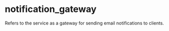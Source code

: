 # notification_gateway
Refers to the service as a gateway for sending email notifications to clients.
